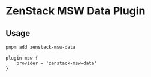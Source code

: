 # ZenStack MSW Data Plugin

## Usage

```bash
pnpm add zenstack-msw-data
```

```zmodel
plugin msw {
    provider = 'zenstack-msw-data'
}
```
